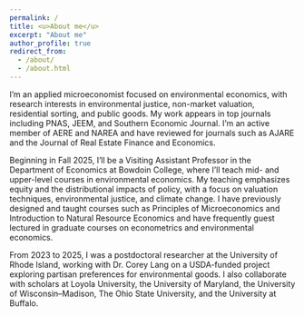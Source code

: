 ```yaml
---
permalink: /
title: <u>About me</u>
excerpt: "About me"
author_profile: true
redirect_from: 
  - /about/
  - /about.html
---
```

I’m an applied microeconomist focused on environmental economics, with research interests in environmental justice, non-market valuation, residential sorting, and public goods. My work appears in top journals including PNAS, JEEM, and Southern Economic Journal. I’m an active member of AERE and NAREA and have reviewed for journals such as AJARE and the Journal of Real Estate Finance and Economics.

Beginning in Fall 2025, I’ll be a Visiting Assistant Professor in the Department of Economics at Bowdoin College, where I’ll teach mid- and upper-level courses in environmental economics. My teaching emphasizes equity and the distributional impacts of policy, with a focus on valuation techniques, environmental justice, and climate change. I have previously designed and taught courses such as Principles of Microeconomics and Introduction to Natural Resource Economics and have frequently guest lectured in graduate courses on econometrics and environmental economics.

From 2023 to 2025, I was a postdoctoral researcher at the University of Rhode Island, working with Dr. Corey Lang on a USDA-funded project exploring partisan preferences for environmental goods. I also collaborate with scholars at Loyola University, the University of Maryland, the University of Wisconsin–Madison, The Ohio State University, and the University at Buffalo.
